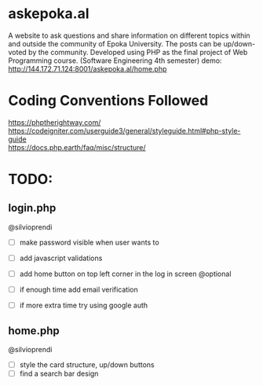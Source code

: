 # askepoka.al
A website to ask questions and share information on different topics within and outside the community of Epoka University. The posts can be up/down-voted by the community. Developed using PHP as the final project of Web Programming course. (Software Engineering 4th semester)
demo: http://144.172.71.124:8001/askepoka.al/home.php

# Coding Conventions Followed
https://phptherightway.com/  
https://codeigniter.com/userguide3/general/styleguide.html#php-style-guide  
https://docs.php.earth/faq/misc/structure/

# TODO:  
## login.php  
@silvioprendi  
- [ ] make password visible when user wants to  
- [ ] add javascript validations
- [ ] add home button on top left corner in the log in screen
@optional  
- [ ] if enough time add email verification  
- [ ] if more extra time try using google auth  


## home.php
@silvioprendi
- [ ] style the card structure, up/down buttons
- [ ] find a search bar design
